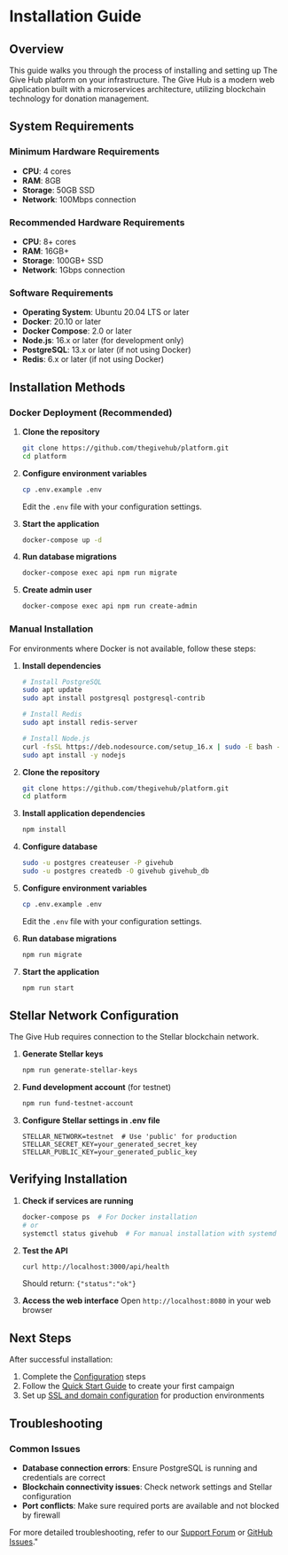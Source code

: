 # Installation Guide

## Overview

This guide walks you through the process of installing and setting up The Give Hub platform on your infrastructure. The Give Hub is a modern web application built with a microservices architecture, utilizing blockchain technology for donation management.

## System Requirements

### Minimum Hardware Requirements
- **CPU**: 4 cores
- **RAM**: 8GB
- **Storage**: 50GB SSD
- **Network**: 100Mbps connection

### Recommended Hardware Requirements
- **CPU**: 8+ cores
- **RAM**: 16GB+
- **Storage**: 100GB+ SSD
- **Network**: 1Gbps connection

### Software Requirements
- **Operating System**: Ubuntu 20.04 LTS or later
- **Docker**: 20.10 or later
- **Docker Compose**: 2.0 or later
- **Node.js**: 16.x or later (for development only)
- **PostgreSQL**: 13.x or later (if not using Docker)
- **Redis**: 6.x or later (if not using Docker)

## Installation Methods

### Docker Deployment (Recommended)

1. **Clone the repository**
   ```bash
   git clone https://github.com/thegivehub/platform.git
   cd platform
   ```

2. **Configure environment variables**
   ```bash
   cp .env.example .env
   ```
   Edit the `.env` file with your configuration settings.

3. **Start the application**
   ```bash
   docker-compose up -d
   ```

4. **Run database migrations**
   ```bash
   docker-compose exec api npm run migrate
   ```

5. **Create admin user**
   ```bash
   docker-compose exec api npm run create-admin
   ```

### Manual Installation

For environments where Docker is not available, follow these steps:

1. **Install dependencies**
   ```bash
   # Install PostgreSQL
   sudo apt update
   sudo apt install postgresql postgresql-contrib

   # Install Redis
   sudo apt install redis-server

   # Install Node.js
   curl -fsSL https://deb.nodesource.com/setup_16.x | sudo -E bash -
   sudo apt install -y nodejs
   ```

2. **Clone the repository**
   ```bash
   git clone https://github.com/thegivehub/platform.git
   cd platform
   ```

3. **Install application dependencies**
   ```bash
   npm install
   ```

4. **Configure database**
   ```bash
   sudo -u postgres createuser -P givehub
   sudo -u postgres createdb -O givehub givehub_db
   ```

5. **Configure environment variables**
   ```bash
   cp .env.example .env
   ```
   Edit the `.env` file with your configuration settings.

6. **Run database migrations**
   ```bash
   npm run migrate
   ```

7. **Start the application**
   ```bash
   npm run start
   ```

## Stellar Network Configuration

The Give Hub requires connection to the Stellar blockchain network.

1. **Generate Stellar keys**
   ```bash
   npm run generate-stellar-keys
   ```

2. **Fund development account** (for testnet)
   ```bash
   npm run fund-testnet-account
   ```

3. **Configure Stellar settings in .env file**
   ```
   STELLAR_NETWORK=testnet  # Use 'public' for production
   STELLAR_SECRET_KEY=your_generated_secret_key
   STELLAR_PUBLIC_KEY=your_generated_public_key
   ```

## Verifying Installation

1. **Check if services are running**
   ```bash
   docker-compose ps  # For Docker installation
   # or
   systemctl status givehub  # For manual installation with systemd
   ```

2. **Test the API**
   ```bash
   curl http://localhost:3000/api/health
   ```
   Should return: `{"status":"ok"}`

3. **Access the web interface**
   Open `http://localhost:8080` in your web browser

## Next Steps

After successful installation:

1. Complete the [Configuration](./configuration.md) steps
2. Follow the [Quick Start Guide](./quick-start.md) to create your first campaign
3. Set up [SSL and domain configuration](../deployment-guide.md) for production environments

## Troubleshooting

### Common Issues

- **Database connection errors**: Ensure PostgreSQL is running and credentials are correct
- **Blockchain connectivity issues**: Check network settings and Stellar configuration
- **Port conflicts**: Make sure required ports are available and not blocked by firewall

For more detailed troubleshooting, refer to our [Support Forum](https://community.thegivehub.com) or [GitHub Issues](https://github.com/thegivehub/platform/issues)."
